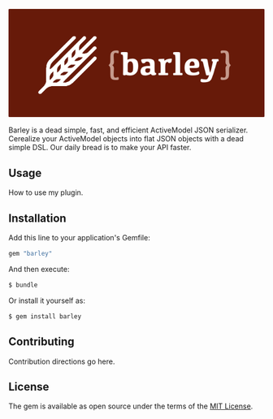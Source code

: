 ![Barley loqo](./img/barley.png)

Barley is a dead simple, fast, and efficient ActiveModel JSON serializer.
Cerealize your ActiveModel objects into flat JSON objects with a dead simple DSL. Our daily bread is to make your API faster.

## Usage
How to use my plugin.

## Installation
Add this line to your application's Gemfile:

```ruby
gem "barley"
```

And then execute:
```bash
$ bundle
```

Or install it yourself as:
```bash
$ gem install barley
```

## Contributing
Contribution directions go here.

## License
The gem is available as open source under the terms of the [MIT License](https://opensource.org/licenses/MIT).
